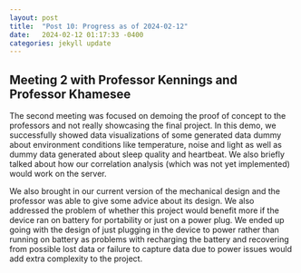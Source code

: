 ```yaml
---
layout: post
title:  "Post 10: Progress as of 2024-02-12"
date:   2024-02-12 01:17:33 -0400
categories: jekyll update
---
```


## Meeting 2 with Professor Kennings and Professor Khamesee
The second meeting was focused on demoing the proof of concept to the professors and not really showcasing the final project. In this demo, we successfully showed data visualizations of some generated data dummy about environment conditions like temperature, noise and light as well as dummy data generated about sleep quality and heartbeat. We also briefly talked about how our correlation analysis (which was not yet implemented) would work on the server.

We also brought in our current version of the mechanical design and the professor was able to give some advice about its design. We also addressed the problem of whether this project would benefit more if the device ran on battery for portability or just on a power plug. We ended up going with the design of just plugging in the device to power rather than running on battery as problems with recharging the battery and recovering from possible lost data or failure to capture data due to power issues would add extra complexity to the project. 

[jekyll-docs]: https://jekyllrb.com/docs/home
[jekyll-gh]:   https://github.com/jekyll/jekyll
[jekyll-talk]: https://talk.jekyllrb.com/
